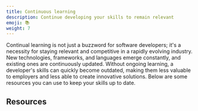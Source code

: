 ```yaml
---
title: Continuous learning
description: Continue developing your skills to remain relevant
emoji: 📚
weight: 7
---
```


Continual learning is not just a buzzword for software developers; it's a necessity for staying relevant and competitive in a rapidly evolving industry. New technologies, frameworks, and languages emerge constantly, and existing ones are continuously updated. Without ongoing learning, a developer's skills can quickly become outdated, making them less valuable to employers and less able to create innovative solutions. Below are some resources you can use to keep your skills up to date.

## Resources
